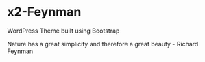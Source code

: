 # x2-Feynman
WordPress Theme built using Bootstrap

Nature has a great simplicity and therefore a great beauty - Richard Feynman
